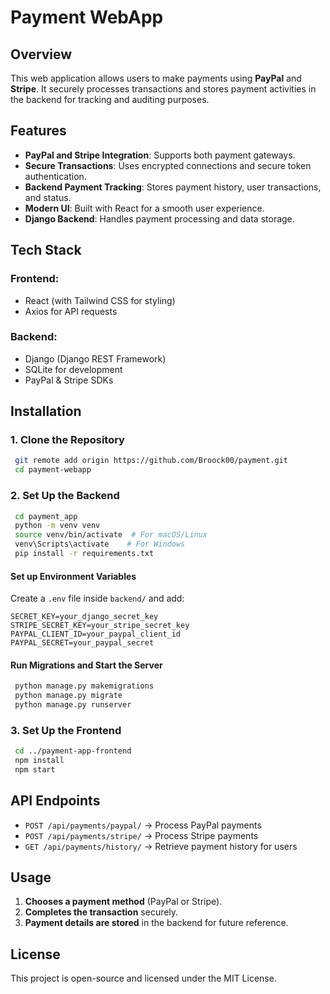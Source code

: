 # Payment WebApp

## Overview
This web application allows users to make payments using **PayPal** and **Stripe**. It securely processes transactions and stores payment activities in the backend for tracking and auditing purposes.

## Features
- **PayPal and Stripe Integration**: Supports both payment gateways.
- **Secure Transactions**: Uses encrypted connections and secure token authentication.
- **Backend Payment Tracking**: Stores payment history, user transactions, and status.
- **Modern UI**: Built with React for a smooth user experience.
- **Django Backend**: Handles payment processing and data storage.

## Tech Stack
### Frontend:
- React (with Tailwind CSS for styling)
- Axios for API requests

### Backend:
- Django (Django REST Framework)
- SQLite for development
- PayPal & Stripe SDKs

## Installation
### **1. Clone the Repository**
```bash
 git remote add origin https://github.com/Broock00/payment.git
 cd payment-webapp
```

### **2. Set Up the Backend**
```bash
 cd payment_app
 python -m venv venv
 source venv/bin/activate  # For macOS/Linux
 venv\Scripts\activate    # For Windows
 pip install -r requirements.txt
```

#### **Set up Environment Variables**
Create a `.env` file inside `backend/` and add:
```
SECRET_KEY=your_django_secret_key
STRIPE_SECRET_KEY=your_stripe_secret_key
PAYPAL_CLIENT_ID=your_paypal_client_id
PAYPAL_SECRET=your_paypal_secret
```

#### **Run Migrations and Start the Server**
```bash
 python manage.py makemigrations
 python manage.py migrate
 python manage.py runserver
```

### **3. Set Up the Frontend**
```bash
 cd ../payment-app-frontend
 npm install
 npm start
```

## API Endpoints
- `POST /api/payments/paypal/` → Process PayPal payments
- `POST /api/payments/stripe/` → Process Stripe payments
- `GET /api/payments/history/` → Retrieve payment history for users

## Usage
1. **Chooses a payment method** (PayPal or Stripe).
2. **Completes the transaction** securely.
3. **Payment details are stored** in the backend for future reference.

## License
This project is open-source and licensed under the MIT License.

